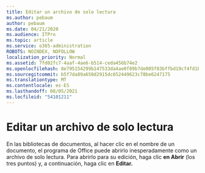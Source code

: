 ```yaml
---
title: Editar un archivo de solo lectura
ms.author: pebaum
author: pebaum
ms.date: 04/21/2020
ms.audience: ITPro
ms.topic: article
ms.service: o365-administration
ROBOTS: NOINDEX, NOFOLLOW
localization_priority: Normal
ms.assetid: 7fd02fc7-4aaf-4ae6-b514-ceda456b74e2
ms.openlocfilehash: 8e795154299b147533da4ae0f89b7de005f83bffbd19cf4fd1b03c0d16d5598c
ms.sourcegitcommit: b5f7da89a650d2915dc652449623c78be6247175
ms.translationtype: MT
ms.contentlocale: es-ES
ms.lasthandoff: 08/05/2021
ms.locfileid: "54101211"
---
```

# <a name="edit-a-read-only-file"></a>Editar un archivo de solo lectura

En las bibliotecas de documentos, al hacer clic en el nombre de un documento, el programa de Office puede abrirlo inesperadamente como un archivo de solo lectura. Para abrirlo para su edición, haga clic **en Abrir** (los tres puntos) y, a continuación, haga clic en **Editar.**
  

